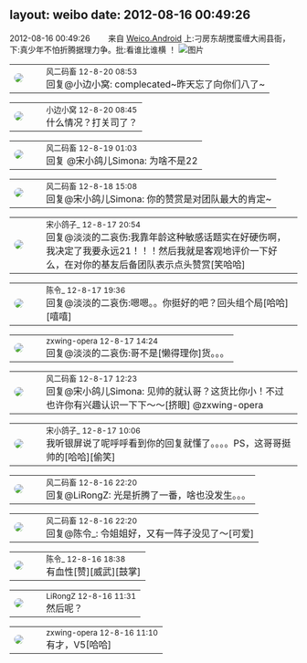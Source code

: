 layout: weibo
date: 2012-08-16 00:49:26
---
<meta name="referrer" content="no-referrer" />

2012-08-16 00:49:26  &nbsp;&nbsp;&nbsp;&nbsp;&nbsp;&nbsp; 来自 <a href="http://app.weibo.com/t/feed/l4RWD" rel="nofollow">Weico.Android</a>
上:刁房东胡搅蛮缠大闹县衙，下:真少年不怕折腾据理力争。批:看谁比谁横 ！  ​​​
![图片](https://ww1.sinaimg.cn/large/6d2a6003jw1dvxultn5ovj.jpg)

<table style="width: 100%;">
  <tr>
    <td style="width: 40px;"><img style="border-radius:50%" src="https://tva3.sinaimg.cn/crop.0.0.639.639.50/6d2a6003jw8f3idy69w2gj20hs0hrt9g.jpg?KID=imgbed,tva&Expires=1624465130&ssig=iSFmkj1Qnz"></td>
    <td colspan="2"><small>风二码畜 12-8-20 08:53</small><br/>回复@小边小窝: complecated~昨天忘了向你们八了~</td>
  </tr>
</table>

<table style="width: 100%;">
  <tr>
    <td style="width: 40px;"><img style="border-radius:50%" src="https://tvax1.sinaimg.cn/default/images/default_avatar_male_50.gif?KID=imgbed,tva&Expires=1624465130&ssig=f2e1n5PCLB"></td>
    <td colspan="2"><small>小边小窝 12-8-20 08:45</small><br/>什么情况？打关司了？</td>
  </tr>
</table>

<table style="width: 100%;">
  <tr>
    <td style="width: 40px;"><img style="border-radius:50%" src="https://tva3.sinaimg.cn/crop.0.0.639.639.50/6d2a6003jw8f3idy69w2gj20hs0hrt9g.jpg?KID=imgbed,tva&Expires=1624465130&ssig=iSFmkj1Qnz"></td>
    <td colspan="2"><small>风二码畜 12-8-19 01:03</small><br/>回复 @宋小鸽儿Simona: 为啥不是22</td>
  </tr>
</table>

<table style="width: 100%;">
  <tr>
    <td style="width: 40px;"><img style="border-radius:50%" src="https://tva3.sinaimg.cn/crop.0.0.639.639.50/6d2a6003jw8f3idy69w2gj20hs0hrt9g.jpg?KID=imgbed,tva&Expires=1624465130&ssig=iSFmkj1Qnz"></td>
    <td colspan="2"><small>风二码畜 12-8-18 15:08</small><br/>回复@宋小鸽儿Simona: 你的赞赏是对团队最大的肯定~</td>
  </tr>
</table>

<table style="width: 100%;">
  <tr>
    <td style="width: 40px;"><img style="border-radius:50%" src="https://tva3.sinaimg.cn/crop.92.47.244.244.50/88f80b2bjw8eukpmat8a6j20c8086jrv.jpg?KID=imgbed,tva&Expires=1624465130&ssig=kcQsVXIC9g"></td>
    <td colspan="2"><small>宋小鸽子_ 12-8-17 20:54</small><br/>回复@淡淡的二哀伤:我靠年龄这种敏感话题实在好硬伤啊，我决定了我要永远21！！！然后我就是客观地评价一下好么，在对你的基友后备团队表示点头赞赏[笑哈哈]</td>
  </tr>
</table>

<table style="width: 100%;">
  <tr>
    <td style="width: 40px;"><img style="border-radius:50%" src="https://tva2.sinaimg.cn/crop.0.0.180.180.50/6ccc9e5fjw1e8qgp5bmzyj2050050aa8.jpg?KID=imgbed,tva&Expires=1624465130&ssig=ybvOyFyEq4"></td>
    <td colspan="2"><small>陈令_ 12-8-17 19:36</small><br/>回复@淡淡的二哀伤:嗯嗯。。你挺好的吧？回头组个局[哈哈][嘻嘻]</td>
  </tr>
</table>

<table style="width: 100%;">
  <tr>
    <td style="width: 40px;"><img style="border-radius:50%" src="https://tva4.sinaimg.cn/crop.0.0.180.180.50/735b8c72jw1e8qgp5bmzyj2050050aa8.jpg?KID=imgbed,tva&Expires=1624465130&ssig=oKpWrCCHmJ"></td>
    <td colspan="2"><small>zxwing-opera 12-8-17 14:24</small><br/>回复@淡淡的二哀伤:哥不是[懒得理你]货。。。</td>
  </tr>
</table>

<table style="width: 100%;">
  <tr>
    <td style="width: 40px;"><img style="border-radius:50%" src="https://tva3.sinaimg.cn/crop.0.0.639.639.50/6d2a6003jw8f3idy69w2gj20hs0hrt9g.jpg?KID=imgbed,tva&Expires=1624465130&ssig=iSFmkj1Qnz"></td>
    <td colspan="2"><small>风二码畜 12-8-17 12:23</small><br/>回复@宋小鸽儿Simona: 见帅的就认哥？这货比你小！不过也许你有兴趣认识一下下～～[挤眼] @zxwing-opera</td>
  </tr>
</table>

<table style="width: 100%;">
  <tr>
    <td style="width: 40px;"><img style="border-radius:50%" src="https://tva3.sinaimg.cn/crop.92.47.244.244.50/88f80b2bjw8eukpmat8a6j20c8086jrv.jpg?KID=imgbed,tva&Expires=1624465130&ssig=kcQsVXIC9g"></td>
    <td colspan="2"><small>宋小鸽子_ 12-8-17 10:06</small><br/>我听银屏说了呢呼呼看到你的回复就懂了。。。。PS，这哥哥挺帅的[哈哈][偷笑]</td>
  </tr>
</table>

<table style="width: 100%;">
  <tr>
    <td style="width: 40px;"><img style="border-radius:50%" src="https://tva3.sinaimg.cn/crop.0.0.639.639.50/6d2a6003jw8f3idy69w2gj20hs0hrt9g.jpg?KID=imgbed,tva&Expires=1624465130&ssig=iSFmkj1Qnz"></td>
    <td colspan="2"><small>风二码畜 12-8-16 22:20</small><br/>回复@LiRongZ: 光是折腾了一番，啥也没发生。。。</td>
  </tr>
</table>

<table style="width: 100%;">
  <tr>
    <td style="width: 40px;"><img style="border-radius:50%" src="https://tva3.sinaimg.cn/crop.0.0.639.639.50/6d2a6003jw8f3idy69w2gj20hs0hrt9g.jpg?KID=imgbed,tva&Expires=1624465130&ssig=iSFmkj1Qnz"></td>
    <td colspan="2"><small>风二码畜 12-8-16 22:20</small><br/>回复@陈令_: 令姐姐好，又有一阵子没见了～[可爱]</td>
  </tr>
</table>

<table style="width: 100%;">
  <tr>
    <td style="width: 40px;"><img style="border-radius:50%" src="https://tva2.sinaimg.cn/crop.0.0.180.180.50/6ccc9e5fjw1e8qgp5bmzyj2050050aa8.jpg?KID=imgbed,tva&Expires=1624465130&ssig=ybvOyFyEq4"></td>
    <td colspan="2"><small>陈令_ 12-8-16 18:38</small><br/>有血性[赞][威武][鼓掌]</td>
  </tr>
</table>

<table style="width: 100%;">
  <tr>
    <td style="width: 40px;"><img style="border-radius:50%" src="https://tva1.sinaimg.cn/crop.0.0.640.640.50/6de7160djw8eixbe4d4a3j20hs0hs0tf.jpg?KID=imgbed,tva&Expires=1624465130&ssig=GvDkuYVyOe"></td>
    <td colspan="2"><small>LiRongZ 12-8-16 11:31</small><br/>然后呢？</td>
  </tr>
</table>

<table style="width: 100%;">
  <tr>
    <td style="width: 40px;"><img style="border-radius:50%" src="https://tva4.sinaimg.cn/crop.0.0.180.180.50/735b8c72jw1e8qgp5bmzyj2050050aa8.jpg?KID=imgbed,tva&Expires=1624465130&ssig=oKpWrCCHmJ"></td>
    <td colspan="2"><small>zxwing-opera 12-8-16 11:10</small><br/>有才，V5[哈哈]</td>
  </tr>
</table>
